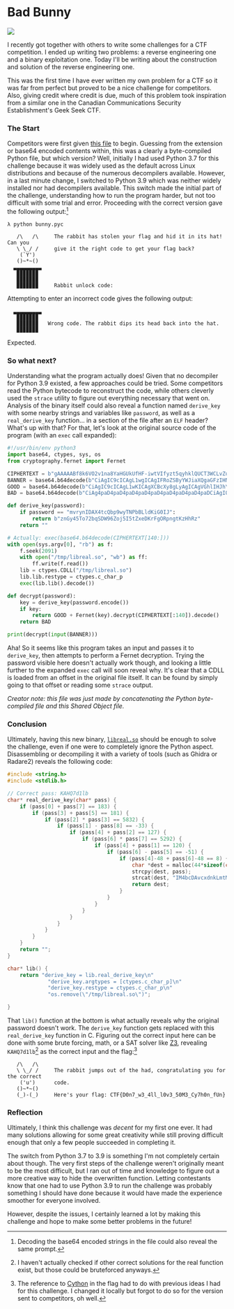 # Bad Bunny
![](https://img.shields.io/badge/category-reversing-blue)

I recently got together with others to write some challenges for a CTF competition. I ended up writing two problems: a reverse engineering one and a binary exploitation one. Today I'll be writing about the construction and solution of the reverse engineering one.

This was the first time I have ever written my own problem for a CTF so it was far from perfect but proved to be a nice challenge for competitors. Also, giving credit where credit is due, much of this problem took inspiration from a similar one in the Canadian Communications Security Establishment's Geek Seek CTF.

### The Start

Competitors were first given [this file](bunny.pyc) to begin. Guessing from the extension or base64 encoded contents within, this was a clearly a byte-compiled Python file, but which version? Well, initially I had used Python 3.7 for this challenge because it was widely used as the default across Linux distributions and because of the numerous decompilers available. However, in a last minute change, I switched to Python 3.9 which was neither widely installed nor had decompilers available. This switch made the initial part of the challenge, understanding how to run the program harder, but not too difficult with some trial and error. Proceeding with the correct version gave the following output:[^1]

[^1]: Decoding the base64 encoded strings in the file could also reveal the same prompt.

```
λ python bunny.pyc

   /\   /\     The rabbit has stolen your flag and hid it in its hat! Can you
   \ \_/ /     give it the right code to get your flag back?
    (`Y')
   ()~*~()
  ▃▃▃▃▃▃▃▃▃
   ▉▉▉▉▉▉▉
   ▉▉▉▉▉▉▉
   ▉▉▉▉▉▉▉     Rabbit unlock code:
```

Attempting to enter an incorrect code gives the following output:

```
  ▃▃▃▃▃▃▃▃▃
   ▉▉▉▉▉▉▉
   ▉▉▉▉▉▉▉   Wrong code. The rabbit dips its head back into the hat.
   ▉▉▉▉▉▉▉
```

Expected.

### So what next?

Understanding what the program actually does! Given that no decompiler for Python 3.9 existed, a few approaches could be tried. Some competitors read the Python bytecode to reconstruct the code, while others cleverly used the `strace` utility to figure out everything necessary that went on. Analysis of the binary itself could also reveal a function named `derive_key` with some nearby strings and variables like `password`, as well as a `real_derive_key` function... in a section of the file after an `ELF` header? What's up with that? For that, let's look at the original source code of the program (with an `exec` call expanded):

```py
#!/usr/bin/env python3
import base64, ctypes, sys, os
from cryptography.fernet import Fernet

CIPHERTEXT = b"gAAAAABf8k6VO2v1na8YaHGUkUfHF-iwtVIfyzt5qyhklQUCT3WCLvZuiVy-dkWoXvJf6ssP9PJE0HIYluIitJf_mQQUtu9vXMAaT_JSc9i5aRd5LQkmQ3GDMcLHSgjvfWuAYpM5dJled2l0aCBvcGVuKHN5cy5hcmd2WzBdLCAicmIiKSBhcyBmOgogICAgZi5zZWVrKDIwOTEpCiAgICB3aXRoIG9wZW4oIi90bXAvbGlicmVhbC5zbyIsICJ3YiIpIGFzIGZmOgogICAgICAgIGZmLndyaXRlKGYucmVhZCgpKQogICAgbGliID0gY3R5cGVzLkNETEwoIi90bXAvbGlicmVhbC5zbyIpCiAgICBsaWIubGliLnJlc3R5cGUgPSBjdHlwZXMuY19jaGFyX3AKICAgIGV4ZWMobGliLmxpYigpLmRlY29kZSgpKQ=="
BANNER = base64.b64decode(b"CiAgIC9cICAgL1wgICAgIFRoZSByYWJiaXQgaGFzIHN0b2xlbiB5b3VyIGZsYWcgYW5kIGhpZCBpdCBpbiBpdHMgaGF0ISBDYW4geW91CiAgIFwgXF8vIC8gICAgIGdpdmUgaXQgdGhlIHJpZ2h0IGNvZGUgdG8gZ2V0IHlvdXIgZmxhZyBiYWNrPwogICAgKGBZJykKICAgKCl+Kn4oKQogIOKWg+KWg+KWg+KWg+KWg+KWg+KWg+KWg+KWgwogICDilonilonilonilonilonilonilokKICAg4paJ4paJ4paJ4paJ4paJ4paJ4paJCiAgIOKWieKWieKWieKWieKWieKWieKWiSAgICAgUmFiYml0IHVubG9jayBjb2RlOiA=").decode()
GOOD = base64.b64decode(b"CiAgIC9cICAgL1wKICAgXCBcXy8gLyAgICAgVGhlIHJhYmJpdCBqdW1wcyBvdXQgb2YgdGhlIGhhZCwgY29uZ3JhdHVsYXRpbmcgeW91IGZvciB0aGUgY29ycmVjdAogICAgKCd1JykgICAgICBjb2RlLgogICAoKX4qfigpCiAgIChfKS0oXykgICAgIEhlcmUncyB5b3VyIGZsYWc6IA==").decode()
BAD = base64.b64decode(b"CiAg4paD4paD4paD4paD4paD4paD4paD4paD4paDCiAgIOKWieKWieKWieKWieKWieKWieKWiQogICDilonilonilonilonilonilonilokgICBXcm9uZyBjb2RlLiBUaGUgcmFiYml0IGRpcHMgaXRzIGhlYWQgYmFjayBpbnRvIHRoZSBoYXQuCiAgIOKWieKWieKWieKWieKWieKWieKWiQ==").decode()

def derive_key(password):
    if password == "mvrynIDAX4tcQbp9wyTNPbBLldKiG0IJ":
        return b"znGy45To72bqSDW96Zoj5I5tZxeDKrFgORpngtKzHhRz"
    return ""

# Actually: exec(base64.b64decode(CIPHERTEXT[140:]))
with open(sys.argv[0], "rb") as f:
    f.seek(2091)
    with open("/tmp/libreal.so", "wb") as ff:
        ff.write(f.read())
    lib = ctypes.CDLL("/tmp/libreal.so")
    lib.lib.restype = ctypes.c_char_p
    exec(lib.lib().decode())

def decrypt(password):
    key = derive_key(password.encode())
    if key:
        return GOOD + Fernet(key).decrypt(CIPHERTEXT[:140]).decode()
    return BAD

print(decrypt(input(BANNER)))
```

Aha! So it seems like this program takes an input and passes it to `derive_key`, then attempts to perform a Fernet decryption. Trying the password visible here doesn't actually work though, and looking a little further to the expanded `exec` call will soon reveal why. It's clear that a CDLL is loaded from an offset in the original file itself. It can be found by simply going to that offset or reading some `strace` output.

*Creator note: this file was just made by concatenating the Python byte-compiled file and this Shared Object file.*

### Conclusion

Ultimately, having this new binary, [`libreal.so`](libreal.so) should be enough to solve the challenge, even if one were to completely ignore the Python aspect. Disassembling or decompiling it with a variety of tools (such as Ghidra or Radare2) reveals the following code:

```c
#include <string.h>
#include <stdlib.h>

// Correct pass: KAHQ7d1lb
char* real_derive_key(char* pass) {
	if (pass[0] + pass[7] == 183) {
		if (pass[3] + pass[5] == 181) {
			if (pass[2] * pass[3] == 5832) {
				if (pass[1] - pass[8] == -33) {
					if (pass[4] + pass[2] == 127) {
						if (pass[6] * pass[7] == 5292) {
							if (pass[4] + pass[1] == 120) {
								if (pass[6] - pass[5] == -51) {
									if (pass[4]-48 + pass[6]-48 == 8) {
										char *dest = malloc(44*sizeof(char));
										strcpy(dest, pass);
										strcat(dest, "IM4bcDAvcxdnkLmtM-388TiRI1XAgn7C6I=");
										return dest;
									}
								}
							}
						}
					}
				}
			}
		}
	}
	return "";
}

char* lib() {
	return "derive_key = lib.real_derive_key\n"
			 "derive_key.argtypes = [ctypes.c_char_p]\n"
			 "derive_key.restype = ctypes.c_char_p\n"
			 "os.remove(\"/tmp/libreal.so\")";

}
```

That `lib()` function at the bottom is what actually reveals why the original password doesn't work. The `derive_key` function gets replaced with this `real_derive_key` function in C. Figuring out the correct input here can be done with some brute forcing, math, or a SAT solver like [Z3](https://github.com/Z3Prover/z3), revealing `KAHQ7d1lb`[^2] as the correct input and the flag:[^3]

[^2]: I haven't actually checked if other correct solutions for the real function exist, but those could be bruteforced anyways.
[^3]: The reference to [Cython](https://cython.org/) in the flag had to do with previous ideas I had for this challenge. I changed it locally but forgot to do so for the version sent to competitors, oh well.

```
   /\   /\
   \ \_/ /     The rabbit jumps out of the had, congratulating you for the correct
    ('u')      code.
   ()~*~()
   (_)-(_)     Here's your flag: CTF{D0n7_w3_4ll_l0v3_50M3_Cy7h0n_fUn}
```

### Reflection

Ultimately, I think this challenge was *decent* for my first one ever. It had many solutions allowing for some great creativity while still proving difficult enough that only a few people succeeded in completing it.

The switch from Python 3.7 to 3.9 is something I'm not completely certain about though. The very first steps of the challenge weren't originally meant to be the most difficult, but I ran out of time and knowledge to figure out a more creative way to hide the overwritten function. Letting contestants know that one had to use Python 3.9 to run the challenge was probably something I should have done because it would have made the experience smoother for everyone involved.

However, despite the issues, I certainly learned a lot by making this challenge and hope to make some better problems in the future!
